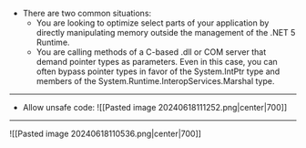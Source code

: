 - There are two common situations:
	- You are looking to optimize select parts of your application by directly manipulating memory outside the management of the .NET 5 Runtime.
	- You are calling methods of a C-based .dll or COM server that demand pointer types as parameters. Even in this case, you can often bypass pointer types in favor of the System.IntPtr type and members of the System.Runtime.InteropServices.Marshal type.
---

- Allow unsafe code:
![[Pasted image 20240618111252.png|center|700]]

---

![[Pasted image 20240618110536.png|center|700]]
